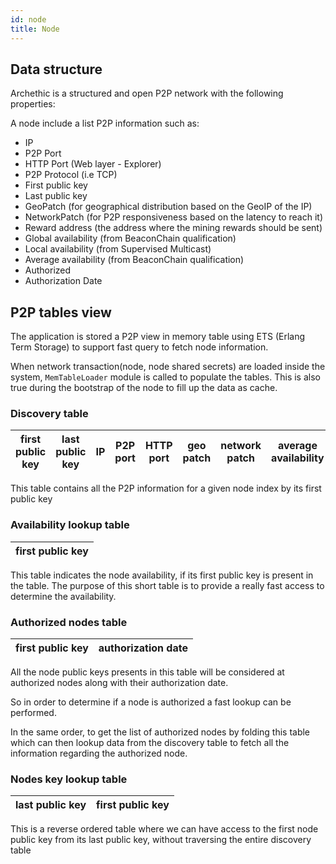 ```yaml
---
id: node
title: Node
---
```


## Data structure

Archethic is a structured and open P2P network with the following properties:

A node include a list P2P information such as:
- IP
- P2P Port
- HTTP Port (Web layer - Explorer)
- P2P Protocol (i.e TCP)
- First public key
- Last public key
- GeoPatch (for geographical distribution based on the GeoIP of the IP)
- NetworkPatch (for P2P responsiveness based on the latency to reach it)
- Reward address (the address where the mining rewards should be sent)
- Global availability (from BeaconChain qualification)
- Local availability (from Supervised Multicast)
- Average availability (from BeaconChain qualification)
- Authorized
- Authorization Date

## P2P tables view

The application is stored a P2P view in memory table using ETS (Erlang Term Storage) to support fast query to fetch node information.

When network transaction(node, node shared secrets) are loaded inside the system, `MemTableLoader` module is called to populate the tables. This is also true during the bootstrap of the node to fill up the data as cache.

### Discovery table

| first public key | last public key | IP | P2P port | HTTP port | geo patch | network patch | average availability | availability history | enrollment date | transport | reward ddress |
|-|-|-|-|-|-|-|-|-|-|-|-|


This table contains all the P2P information for a given node index by its first public key

### Availability lookup table

| first public key |
|-|

This table indicates the node availability, if its first public key is present in the table.
The purpose of this short table is to provide a really fast access to determine the availability.

### Authorized nodes table

| first public key | authorization date
|-|-|

All the node public keys presents in this table will be considered at authorized nodes along with their authorization date.

So in order to determine if a node is authorized a fast lookup can be performed.

In the same order, to get the list of authorized nodes by folding this table which can then lookup data from the discovery table to fetch all the information regarding the authorized node.

### Nodes key lookup table

| last public key | first public key |
|-|-|

This is a reverse ordered table where we can have access to the first node public key from its last public key, without traversing the entire discovery table
